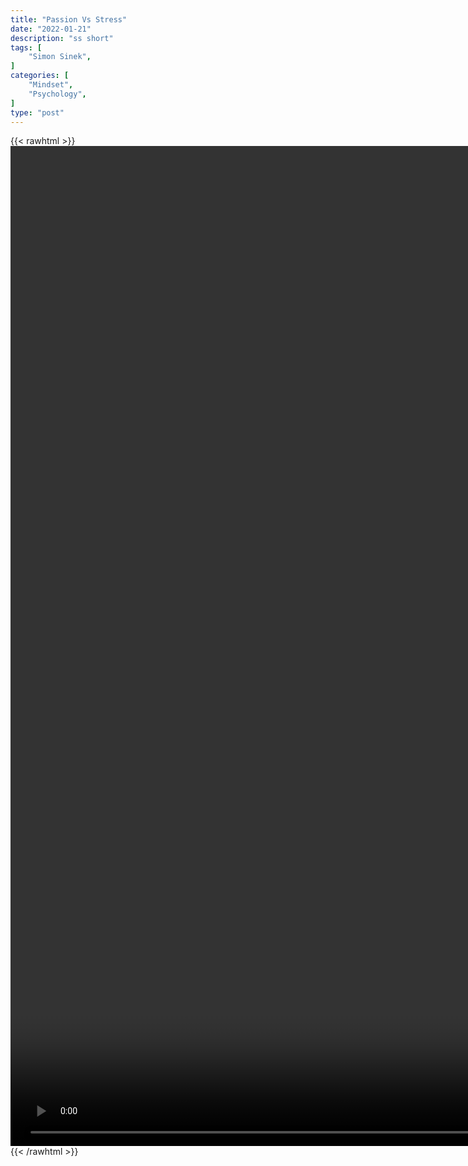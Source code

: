 ```yaml
---
title: "Passion Vs Stress"
date: "2022-01-21"
description: "ss short"
tags: [
    "Simon Sinek",
]
categories: [
    "Mindset",
    "Psychology",
]
type: "post"
---
```

{{< rawhtml >}}
    <video style="height:40vh;width:auto" overflow="hidden" controls>
        <source src="https://clips.dev00ps.com/Simon_Sinek/passion.mp4" type="video/mp4"> 
    </video>
{{< /rawhtml >}}